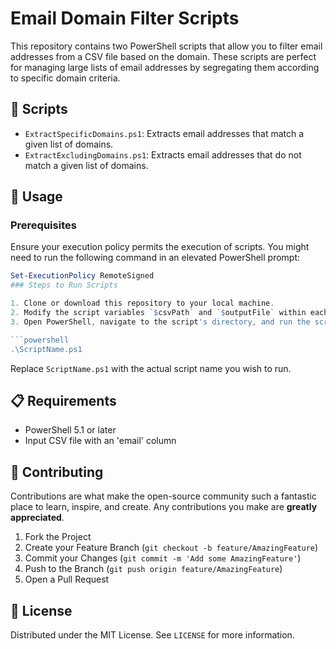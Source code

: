 # Email Domain Filter Scripts

This repository contains two PowerShell scripts that allow you to filter email addresses from a CSV file based on the domain. These scripts are perfect for managing large lists of email addresses by segregating them according to specific domain criteria.

## 📜 Scripts

- `ExtractSpecificDomains.ps1`: Extracts email addresses that match a given list of domains.
- `ExtractExcludingDomains.ps1`: Extracts email addresses that do not match a given list of domains.

## 🚀 Usage

### Prerequisites
Ensure your execution policy permits the execution of scripts. You might need to run the following command in an elevated PowerShell prompt:

```powershell
Set-ExecutionPolicy RemoteSigned
### Steps to Run Scripts

1. Clone or download this repository to your local machine.
2. Modify the script variables `$csvPath` and `$outputFile` within each script to match the path to your CSV file and the desired path for the output file.
3. Open PowerShell, navigate to the script's directory, and run the script using:

```powershell
.\ScriptName.ps1
```
Replace `ScriptName.ps1` with the actual script name you wish to run.

## 📋 Requirements

- PowerShell 5.1 or later
- Input CSV file with an 'email' column

## 🤝 Contributing

Contributions are what make the open-source community such a fantastic place to learn, inspire, and create. Any contributions you make are **greatly appreciated**.

1. Fork the Project
2. Create your Feature Branch (`git checkout -b feature/AmazingFeature`)
3. Commit your Changes (`git commit -m 'Add some AmazingFeature'`)
4. Push to the Branch (`git push origin feature/AmazingFeature`)
5. Open a Pull Request

## 📄 License

Distributed under the MIT License. See `LICENSE` for more information.
